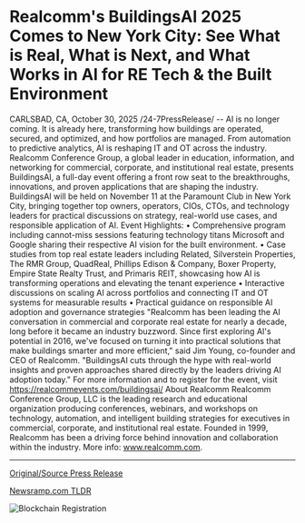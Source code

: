 # Realcomm's BuildingsAI 2025 Comes to New York City: See What is Real, What is Next, and What Works in AI for RE Tech &amp; the Built Environment

CARLSBAD, CA, October 30, 2025 /24-7PressRelease/ -- AI is no longer coming. It is already here, transforming how buildings are operated, secured, and optimized, and how portfolios are managed. From automation to predictive analytics, AI is reshaping IT and OT across the industry. Realcomm Conference Group, a global leader in education, information, and networking for commercial, corporate, and institutional real estate, presents BuildingsAI, a full-day event offering a front row seat to the breakthroughs, innovations, and proven applications that are shaping the industry.  BuildingsAI will be held on November 11 at the Paramount Club in New York City, bringing together top owners, operators, CIOs, CTOs, and technology leaders for practical discussions on strategy, real-world use cases, and responsible application of AI.  Event Highlights: • Comprehensive program including cannot-miss sessions featuring technology titans Microsoft and Google sharing their respective AI vision for the built environment. • Case studies from top real estate leaders including Related, Silverstein Properties, The RMR Group, QuadReal, Phillips Edison & Company, Boxer Property, Empire State Realty Trust, and Primaris REIT, showcasing how AI is transforming operations and elevating the tenant experience • Interactive discussions on scaling AI across portfolios and connecting IT and OT systems for measurable results • Practical guidance on responsible AI adoption and governance strategies  "Realcomm has been leading the AI conversation in commercial and corporate real estate for nearly a decade, long before it became an industry buzzword. Since first exploring AI's potential in 2016, we've focused on turning it into practical solutions that make buildings smarter and more efficient," said Jim Young, co-founder and CEO of Realcomm. "BuildingsAI cuts through the hype with real-world insights and proven approaches shared directly by the leaders driving AI adoption today."  For more information and to register for the event, visit  https://realcommevents.com/buildingsai/  About Realcomm Realcomm Conference Group, LLC is the leading research and educational organization producing conferences, webinars, and workshops on technology, automation, and intelligent building strategies for executives in commercial, corporate, and institutional real estate. Founded in 1999, Realcomm has been a driving force behind innovation and collaboration within the industry. More info: www.realcomm.com. 

---

[Original/Source Press Release](https://www.24-7pressrelease.com/press-release/528241/realcomms-buildingsai-2025-comes-to-new-york-city-see-what-is-real-what-is-next-and-what-works-in-ai-for-re-tech-the-built-environment)
                    

[Newsramp.com TLDR](https://newsramp.com/curated-news/realcomm-s-buildingsai-event-showcases-ai-revolution-in-real-estate/40ee35258976ba50807bc233f5d1ba21) 

 

 



![Blockchain Registration](https://cdn.newsramp.app/24-7PressRelease/qrcode/2510/30/lendxiZt.webp)
